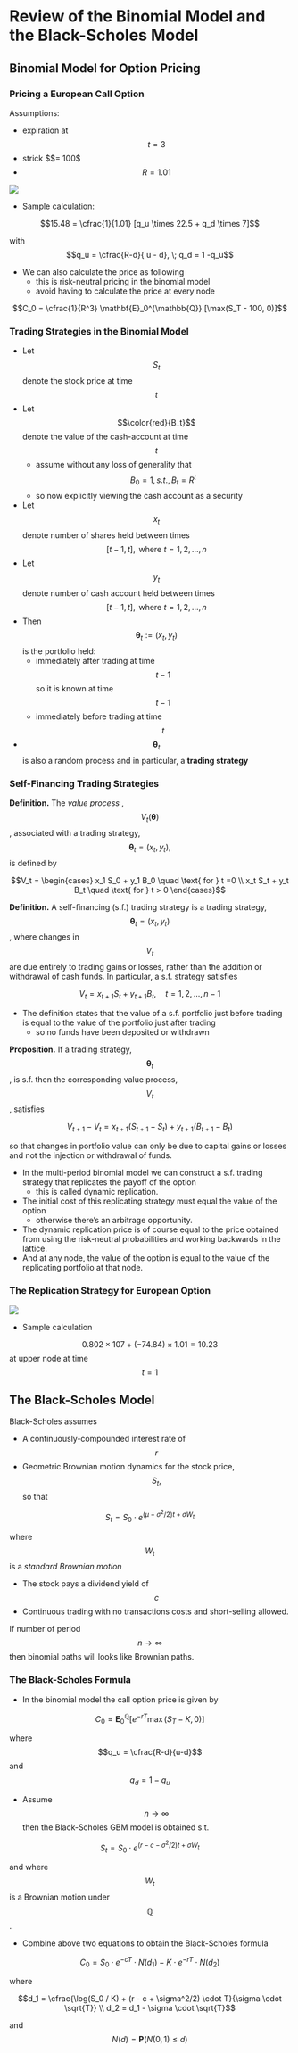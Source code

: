 # Review of the Binomial Model and the Black-Scholes Model

## Binomial Model for Option Pricing

### Pricing a European Call Option

Assumptions:

* expiration at $$t = 3$$ 
* strick $$= $100$$ 
* $$R = 1.01$$ 

![](../.gitbook/assets/image%20%2872%29.png)

* Sample calculation:

$$15.48 = \cfrac{1}{1.01} [q_u \times 22.5 + q_d \times 7]$$ 

with $$q_u = \cfrac{R-d}{ u - d}, \; q_d = 1 -q_u$$ 

* We can also calculate the price as following
  * this is risk-neutral pricing in the binomial model
  * avoid having to calculate the price at every node

$$C_0 = \cfrac{1}{R^3} \mathbf{E}_0^{\mathbb{Q}} [\max(S_T - 100, 0)]$$ 

### Trading Strategies in the Binomial Model

* Let $$S_t$$ denote the stock price at time $$t$$ 
* Let $$\color{red}{B_t}$$ denote the value of the cash-account at time $$t$$ 
  * assume without any loss of generality that $$B_0 = 1, s.t. , B_t = R^t$$ 
  * so now explicitly viewing the cash account as a security
* Let $$x_t$$ denote number of shares held between times $$[t - 1, t], \text{ where } t = 1,2,...,n$$ 
* Let $$y_t$$ denote number of cash account held between times $$[t-1, t],\text{ where } t = 1, 2, ..., n $$ 
* Then $$\bm{\theta}_t := (x_t, y_t)$$ is the portfolio held:
  * immediately after trading at time $$t-1$$ so it is known at time $$t-1$$ 
  * immediately before trading at time $$t$$ 
* $$\bm{\theta}_t$$ is also a random process and in particular, a **trading strategy**

### Self-Financing Trading Strategies

**Definition.** The _value process_  , $$V_t(\bm{\theta})$$ , associated with a trading strategy, $$\bm{\theta}_t = (x_t, y_t),$$ is defined by

$$V_t = \begin{cases}  x_1 S_0 + y_1 B_0 \quad \text{ for } t =0 \\ x_t S_t + y_t B_t \quad \text{ for } t > 0 \end{cases}$$ 

**Definition.** A self-financing \(s.f.\) trading strategy is a trading strategy, $$\bm{\theta}_t = (x_t, y_t)$$, where changes in $$V_t$$ are due entirely to trading gains or losses, rather than the addition or withdrawal of cash funds. In particular, a s.f. strategy satisfies 

$$V_t = x_{t+1} S_t + y_{t+1} B_t, \quad t = 1, 2, ... , n-1$$ 

* The definition states that the value of a s.f. portfolio just before trading is equal   to the value of the portfolio just after trading
  * so no funds have been deposited or withdrawn

**Proposition.** If a trading strategy, $$\bm{\theta}_t$$ , is s.f. then the corresponding value process, $$V_t$$ , satisfies

$$V_{t+1} - V_t = x_{t+1} (S_{t+1} - S_t) + y_{t+1}(B_{t+1} - B_t)$$ 

so that changes in portfolio value can only be due to capital gains or losses and not the injection or withdrawal of funds.

* In the multi-period binomial model we can construct a s.f. trading strategy   that replicates the payoff of the option
  * this is called dynamic replication.
* The initial cost of this replicating strategy must equal the value of the   option
  * otherwise there’s an arbitrage opportunity.
* The dynamic replication price is of course equal to the price obtained from   using the risk-neutral probabilities and working backwards in the lattice.
* And at any node, the value of the option is equal to the value of the   replicating portfolio at that node.

### The Replication Strategy for European Option

![](../.gitbook/assets/image%20%2871%29.png)

* Sample calculation

$$0.802 \times 107 + (-74.84) \times 1.01 = 10.23$$ at upper node at time $$t=1$$ 

## The Black-Scholes Model

Black-Scholes assumes

* A continuously-compounded interest rate of $$r$$ 
* Geometric Brownian motion dynamics for the stock price, $$S_t, $$ so that 

$$S_t = S_0 \cdot e^{(\mu-\sigma^2/2)t + \sigma W_t}$$ 

where $$W_t $$ is a _standard Brownian motion_

* The stock pays a dividend yield of $$c$$ 
* Continuous trading with no transactions costs and short-selling allowed. 

If number of period $$n \to \infty$$ then binomial paths will looks like Brownian paths. 

### The Black-Scholes Formula

* In the binomial model the call option price is given by

$$C_0 = \mathbf{E}_0^{\mathbb{Q}} [e^{-rT} \max(S_T - K, 0)]$$ 

where $$q_u = \cfrac{R-d}{u-d}$$ and $$q_d = 1- q_u$$ 

* Assume $$n \to \infty$$ then the Black-Scholes GBM model is obtained s.t. 

$$S_t = S_0 \cdot e^{(r - c - \sigma^2/2) t + \sigma W_t}$$ 

and where $$W_t$$ is a Brownian motion under $$\mathbb{Q}$$ .

* Combine above two equations to obtain the Black-Scholes formula

$$C_0 = S_0 \cdot e^{-cT} \cdot N(d_1) - K\cdot e^{-rT} \cdot N(d_2)$$ 

where 

$$d_1 = \cfrac{\log(S_0 / K) + (r - c + \sigma^2/2) \cdot T}{\sigma \cdot \sqrt{T}} \\ d_2 = d_1 - \sigma \cdot \sqrt{T}$$ 

and $$N(d)  = \mathbf{P} (N(0,1) \leq d)$$ 

